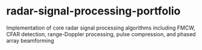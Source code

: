 # radar-signal-processing-portfolio
Implementation of core radar signal processing algorithms including FMCW, CFAR detection, range-Doppler processing, pulse compression, and phased array beamforming
